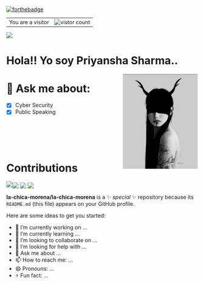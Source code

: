 [![forthebadge](https://forthebadge.com/images/badges/made-with-markdown.svg)](https://forthebadge.com) 

<table>
  <tr>
    <td>You are a visitor</td>
    <td><img src="https://profile-counter.glitch.me/la-chica-morena/count.svg" alt="vistor count" height="50" /></td>
  </tr>
</table>

<img src = 'https://capsule-render.vercel.app/api?type=wave&color=00000&height=150&section=footer&text=Callous,%20Callous,%20Callous&fontSize=70&animation=blinking&fontColor=00FF00'/>


# Hola!! Yo soy Priyansha Sharma..
<img src = 'https://github.com/la-chica-morena/la-chica-morena/blob/main/signal-2021-04-08-093755.jpeg' height ='250' align='right'/>


# 💬 Ask me about:
- [x] Cyber Security                                      
- [x] Public Speaking
<br>
<br>
<br>
<br>

# Contributions
<img src = 'https://github-profile-trophy.vercel.app/?username=la-chica-morena&theme=onedark' align='center'/>
<img src = 'https://github-readme-streak-stats.herokuapp.com/?user=la-chica-morena&theme=chartreuse-dark' align='center'/>
<img src = 'https://github-readme-stats.vercel.app/api/top-langs/?username=la-chica-morena&theme=chartreuse-dark&hide_langs_below=4' align='left'/>
<img src = 'https://github-readme-stats.vercel.app/api?username=la-chica-morena&show_icons=true&theme=chartreuse-dark&count_private=true&line_height=40' align='center'>


**la-chica-morena/la-chica-morena** is a ✨ _special_ ✨ repository because its `README.md` (this file) appears on your GitHub profile.


Here are some ideas to get you started:

- 🔭 I’m currently working on ...
- 🌱 I’m currently learning ...
- 👯 I’m looking to collaborate on ...
- 🤔 I’m looking for help with ...
- 💬 Ask me about ...
- 📫 How to reach me: ...
- 😄 Pronouns: ...
- ⚡ Fun fact: ...


